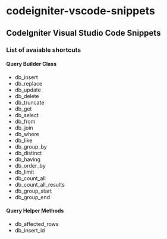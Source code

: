# codeigniter-vscode-snippets
## CodeIgniter Visual Studio Code Snippets

### List of avaiable shortcuts

#### Query Builder Class

* db_insert
* db_replace
* db_update
* db_delete
* db_truncate
* db_get
* db_select
* db_from
* db_join
* db_where
* db_like
* db_group_by
* db_distinct
* db_having
* db_order_by
* db_limit
* db_count_all
* db_count_all_results
* db_group_start
* db_group_end

#### Query Helper Methods

* db_affected_rows
* db_insert_id
